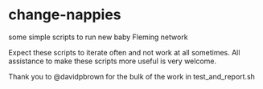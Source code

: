 # change-nappies
some simple scripts to run new baby Fleming network

Expect these scripts to iterate often and not work at all sometimes. 
All assistance to make these scripts more useful is very welcome.

Thank you to @davidpbrown for the bulk of the work in test_and_report.sh
